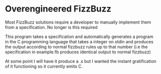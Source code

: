 # Overengineered FizzBuzz
Most FizzBuzz solutions require a developer to manually implement them from a specification.
No longer is this required

This program takes a specification and automatically generates a program in the C programming
language that takes a integer on stdin and produces the output according to normal fizzbuzz rules
up to that number (i.e the specification in example.fb produces identical output to normal fizzbuzz)

At some point I will have it produce a .s but I wanted the instant gratification of it functioning
so it currently emits C.
